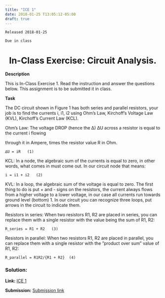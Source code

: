 ```yaml
---
title: "ICE 1"
date: 2018-01-25 T13:05:12-05:00
draft: true
---
```

```
Released 2018-01-25

Due in class
```

<center><h1> In-Class Exercise: Circuit Analysis. </h1></center>

**Description**

This is In-Class Exercise 1. Read the instruction and answer the questions below. This assignment is to be submitted it in class.

**Task**

The DC circuit shown in Figure 1 has both series and parallel resistors, your job is to find the currents i, i1, i2 using Ohm’s Law, Kirchoff’s Voltage Law (KVL), Kirchoff’s Current Law (KCL).

Ohm’s Law: The voltage DROP (hence the ∆) ∆U across a resistor is equal to the current i flowing

through it in Ampere, times the resistor value R in Ohm.
```
∆U = iR   (1)
```

KCL: In a node, the algebraic sum of the currents is equal to zero, in other words, what comes in must come out. In our circuit node that means:

```
i = i1 + i2   (2)
```

KVL: In a loop, the algebraic sum of the voltage is equal to zero. The first thing to do is put + and - signs on the resistors, the current always flows from a higher voltage to a lower voltage, in our case all currents run towards ground level (bottom) 1. In our circuit you can recognize three loops, put arrows in the circuit to indicate them.

Resistors in series: When two resistors R1, R2 are placed in series, you can replace them with a single resistor with the value being the sum of R1, R2:

```
R_series = R1 + R2   (3)
```

Resistors in parallel: When two resistors R1, R2 are placed in parallel, you can replace them with a single resistor with the ”product over sum” value of R1, R2:

```
R_parallel = R1R2/{R1 + R2}  (4)
```

### Solution:

**Link:** [ICE 1](https://github.com/ABE425/data/blob/lia/ICE/ICE_CircuitAnalysis.pdf)

**Submission:** [Submission link](?)
